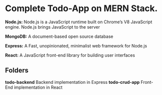 # Complete Todo-App on MERN Stack.

**Node.js:** Node.js is a JavaScript runtime built on Chrome’s V8 JavaScript engine. Node.js brings JavaScript to the server

**MongoDB:** A document-based open source database

**Express:** A Fast, unopinionated, minimalist web framework for Node.js

**React:** A JavaScript front-end library for building user interfaces

## Folders

**todo-backend**	Backend implementation in Express
**todo-crud-app** Front-End implementation in React
